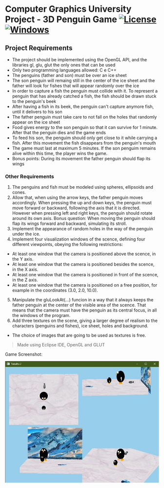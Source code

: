# Computer Graphics University Project - 3D Penguin Game [![License](https://img.shields.io/badge/License-Apache%202.0-blue.svg)](https://opensource.org/licenses/Apache-2.0) [![Windows](https://badgen.net/badge/icon/windows?icon=windows&label)](https://www.microsoft.com/en-us/windows)

## Project Requirements

- The project should be implemented using the OpenGL API, and the libraries gl, glu, glut the only ones that can be used
- Only two programming languages allowed: C e C++
- The penguins (father and son) must be over an ice sheet
- The son penguin will remaing still in the center of the ice sheet and the father will look for fishes that will appear randomly over the ice
- In order to capture a fish the penguin must collide with it. To represent a penguin that has already catched a fish, the fish should be drawn stuck to the penguin's beek
- After having a fish in its beek, the penguin can't capture anymore fish, until it delivers to his son
- The father penguin must take care to not fall on the holes that randomly appear on the ice sheet
- Food gives energy to the son penguin so that it can survive for 1 minute. After that the penguin dies and the game ends
- To feed his son, the penguim should only get close to it while carrying a fish. After this movement the fish disappears from the penguin's mouth
- The game must last at maximum 5 minutes. If the son penguim remains alive within this time, the player wins the game.
- Bonus points: During its movement the father penguin should flap its wings

### Other Requirements
1. The penguins and fish must be modeled using spheres, ellipsoids and cones.
2. Allow that, when using the arrow keys, the father penguin moves accordingly. When pressing the up and down keys, the penguin must move forward or backward, following the axis that it is directed. However when pressing left and right keys, the penguin should rotate around its own axis. Bonus question: When moving the penguin should flap its wings forward and backward, simulating its stroll.
3. Implement the appearance of random holes in the way of the penguin under the ice.
4. Implement four visualization windows of the scence, defining four different viewpoints, obeying the following restrictions:
- At least one window that the camera is positioned above the scence, in the Y axis.
- At least one window that the camera is positioned besides the scence, in the X axis.
- At least one window that the camera is positioned in front of the scence, in the Z axis.
- At least one window that the camera is positioned on a free position, for example in the coordinates (3.0, 2.0, 10.0).
5. Manipulate the gluLookAt(...) funcion in a way that it always keeps the father penguin at the center of the visible area of the scence. That means that the camera must have the penguin as its central focus, in all the windows of the program.
6. Add three textures on the scene, giving a larger degree of realism to the characters (penguins and fishes), ice sheet, holes and background.
- The choice of images that are going to be used as textures is free.

> Made using Eclipse IDE, OpenGL and GLUT

Game Screenshot:

![Screen](https://github.com/renanbaqui/cg2/blob/main/CG2.jpeg)
